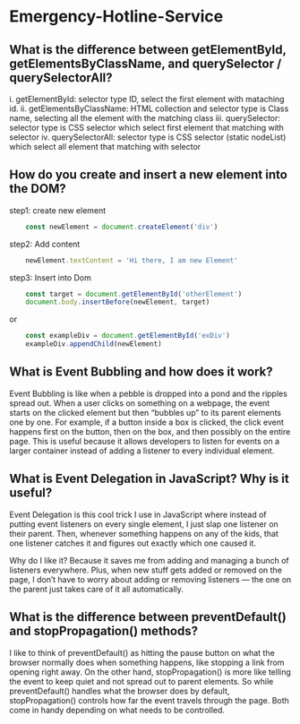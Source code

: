 # Emergency-Hotline-Service
## What is the difference between getElementById, getElementsByClassName, and querySelector / querySelectorAll?
i. getElementById: selector type ID, select the first element with mataching id.
ii. getElementsByClassName: HTML collection and selector type is Class name, selecting all the element with the matching class
iii. querySelector: selector type is CSS selector which select first element that matching with selector 
iv. querySelectorAll: selector type is CSS selector (static nodeList) which select all element that matching with selector

## How do you create and insert a new element into the DOM?
step1: create new element 
```js 
    const newElement = document.createElement('div') 
```
step2: Add content 
```js
    newElement.textContent = 'Hi there, I am new Element' 
```
step3: Insert into Dom
```js
    const target = document.getElementById('otherElement')
    document.body.insertBefore(newElement, target) 
```
or
```js
    const exampleDiv = document.getElementById('exDiv')
    exampleDiv.appendChild(newElement) 
```

## What is Event Bubbling and how does it work?
Event Bubbling is like when a pebble is dropped into a pond and the ripples spread out. When a user clicks on something on a webpage, the event starts on the clicked element but then “bubbles up” to its parent elements one by one. For example, if a button inside a box is clicked, the click event happens first on the button, then on the box, and then possibly on the entire page. This is useful because it allows developers to listen for events on a larger container instead of adding a listener to every individual element.

## What is Event Delegation in JavaScript? Why is it useful?
Event Delegation is this cool trick I use in JavaScript where instead of putting event listeners on every single element, I just slap one listener on their parent. Then, whenever something happens on any of the kids, that one listener catches it and figures out exactly which one caused it.

Why do I like it? Because it saves me from adding and managing a bunch of listeners everywhere. Plus, when new stuff gets added or removed on the page, I don’t have to worry about adding or removing listeners — the one on the parent just takes care of it all automatically.

## What is the difference between preventDefault() and stopPropagation() methods?
I like to think of preventDefault() as hitting the pause button on what the browser normally does when something happens, like stopping a link from opening right away. On the other hand, stopPropagation() is more like telling the event to keep quiet and not spread out to parent elements. So while preventDefault() handles what the browser does by default, stopPropagation() controls how far the event travels through the page. Both come in handy depending on what needs to be controlled.